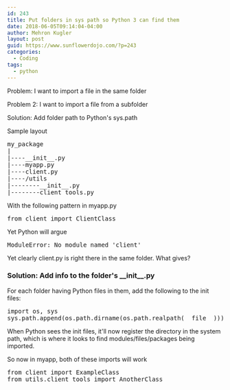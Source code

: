 ```yaml
---
id: 243
title: Put folders in sys path so Python 3 can find them
date: 2018-06-05T09:14:04-04:00
author: Mehron Kugler
layout: post
guid: https://www.sunflowerdojo.com/?p=243
categories:
  - Coding
tags:
  - python
---
```

Problem: I want to import a file in the same folder

Problem 2: I want to import a file from a subfolder

Solution: Add folder path to Python's sys.path

<!--more-->Sample layout

<pre>my_package
|
|----__init__.py
|----myapp.py
|----client.py
|----/utils
|--------__init__.py
|--------client_tools.py</pre>

With the following pattern in myapp.py

<pre>from client import ClientClass</pre>

Yet Python will argue

<pre>ModuleError: No module named 'client'</pre>

Yet clearly client.py is right there in the same folder. What gives?

### Solution: Add info to the folder's \_\_init\_\_.py

For each folder having Python files in them, add the following to the init files:

<pre>import os, sys
sys.path.append(os.path.dirname(os.path.realpath(__file__)))</pre>

When Python sees the init files, it'll now register the directory in the system path, which is where it looks to find modules/files/packages being imported.

So now in myapp, both of these imports will work

<pre>from client import ExampleClass
from utils.client_tools import AnotherClass</pre>
